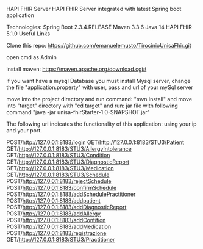 HAPI FHIR Server
HAPI FHIR Server integrated with latest Spring boot application

Technologies:
Spring Boot 2.3.4.RELEASE
Maven 3.3.6
Java 14
HAPI FHIR 5.1.0
Useful Links

Clone this repo:  https://github.com/emanuelemusto/TirocinioUnisaFhir.git

open cmd as Admin

install maven: https://maven.apache.org/download.cgi#

if you want have a mysql Database you must install Mysql server, change the file "application.property" with user, pass and url of your mySql server

move into the project directory and run command: "mvn install" and move into "target" directory with "cd target" and run: jar file with following command "java -jar unisa-fhirStarter-1.0-SNAPSHOT.jar"


The following url indicates the functionality of this application:
using your ip and your port.

POST/http://127.0.0.1:8183/login
GET/http://127.0.0.1:8183/STU3/Patient
GET/http://127.0.0.1:8183/STU3/AllergyIntolerance
GET/http://127.0.0.1:8183/STU3/Condition
GET/http://127.0.0.1:8183/STU3/DiagnosticReport
GET/http://127.0.0.1:8183/STU3/Medication
GET/http://127.0.0.1:8183/STU3/Schedule
POST/http://127.0.0.1:8183/rejectSchedule
POST/http://127.0.0.1:8183/confirmSchedule
POST/http://127.0.0.1:8183/addSchedulePractitioner
POST/http://127.0.0.1:8183/addpatient
POST/http://127.0.0.1:8183/addDiagnosticReport
POST/http://127.0.0.1:8183/addAllergy
POST/http://127.0.0.1:8183/addContition
POST/http://127.0.0.1:8183/addMedication
POST/http://127.0.0.1:8183/registrazione
GET/http://127.0.0.1:8183/STU3/Practitioner

